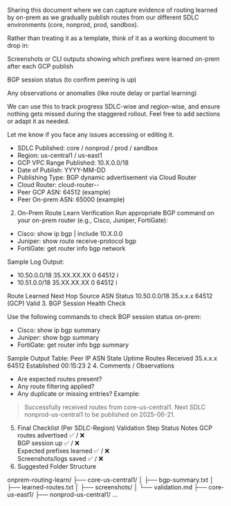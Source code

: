 Sharing this document where we can capture evidence of routing learned by on-prem as we gradually publish routes from our different SDLC environments (core, nonprod, prod, sandbox).

Rather than treating it as a template, think of it as a working document to drop in:

Screenshots or CLI outputs showing which prefixes were learned on-prem after each GCP publish

BGP session status (to confirm peering is up)

Any observations or anomalies (like route delay or partial learning)

We can use this to track progress SDLC-wise and region-wise, and ensure nothing gets missed during the staggered rollout. Feel free to add sections or adapt it as needed.

Let me know if you face any issues accessing or editing it.
- SDLC Published: core / nonprod / prod / sandbox
- Region: us-central1 / us-east1
- GCP VPC Range Published: 10.X.0.0/18
- Date of Publish: YYYY-MM-DD
- Publishing Type: BGP dynamic advertisement via Cloud Router
- Cloud Router: cloud-router-<sdlc>-<region>
- Peer GCP ASN: 64512 (example)
- Peer On-prem ASN: 65000 (example)

2. On-Prem Route Learn Verification
Run appropriate BGP command on your on-prem router (e.g., Cisco, Juniper, FortiGate):

- Cisco: show ip bgp | include 10.X.0.0
- Juniper: show route receive-protocol bgp
- FortiGate: get router info bgp network

Sample Log Output:

* 10.50.0.0/18   35.XX.XX.XX             0 64512  i
* 10.51.0.0/18   35.XX.XX.XX             0 64512  i

Route Learned	Next Hop	Source ASN	Status
10.50.0.0/18	35.x.x.x	64512 (GCP)	Valid
3. BGP Session Health Check

Use the following commands to check BGP session status on-prem:
- Cisco: show ip bgp summary
- Juniper: show bgp summary
- FortiGate: get router info bgp summary

Sample Output Table:
Peer IP	ASN	State	Uptime	Routes Received
35.x.x.x	64512	Established	00:15:23	2
4. Comments / Observations

- Are expected routes present?
- Any route filtering applied?
- Any duplicate or missing entries?
Example:
> Successfully received routes from core-us-central1. Next SDLC nonprod-us-central1 to be published on 2025-06-21.

5. Final Checklist (Per SDLC-Region)
Validation Step	Status	Notes
GCP routes advertised	✅ / ❌	
BGP session up	✅ / ❌	
Expected prefixes learned	✅ / ❌	
Screenshots/logs saved	✅ / ❌	
6. Suggested Folder Structure

onprem-routing-learn/
├── core-us-central1/
│   ├── bgp-summary.txt
│   ├── learned-routes.txt
│   ├── screenshots/
│   └── validation.md
├── core-us-east1/
├── nonprod-us-central1/
...

